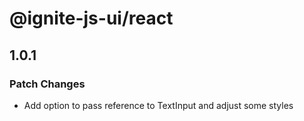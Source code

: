 # @ignite-js-ui/react

## 1.0.1

### Patch Changes

- Add option to pass reference to TextInput and adjust some styles
